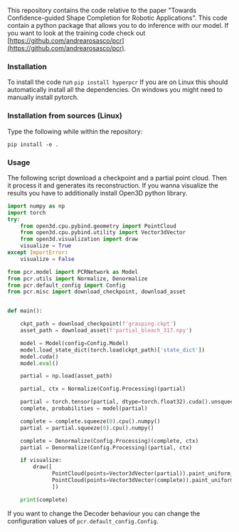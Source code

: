 This repository contains the code relative to the paper "Towards Confidence-guided Shape Completion for Robotic Applications".
This code contain a python package that allows you to do inference with our model. If you want to look at the training code check out [https://github.com/andrearosasco/pcr](https://github.com/andrearosasco/pcr).
### Installation
To install the code run
`pip install hyperpcr`
If you are on Linux this should automatically install all the dependencies.
On windows you might need to manually install pytorch.
### Installation from sources (Linux)
Type the following while within the repository:
```console
pip install -e .
```
### Usage
The following script download a checkpoint and a partial point cloud. Then it process it and generates its reconstruction. If you wanna visualize the results you have to additionally install Open3D python library.
```python
import numpy as np
import torch
try:
    from open3d.cpu.pybind.geometry import PointCloud
    from open3d.cpu.pybind.utility import Vector3dVector
    from open3d.visualization import draw
    visualize = True
except ImportError:
    visualize = False

from pcr.model import PCRNetwork as Model
from pcr.utils import Normalize, Denormalize
from pcr.default_config import Config
from pcr.misc import download_checkpoint, download_asset


def main():

    ckpt_path = download_checkpoint(f'grasping.ckpt')
    asset_path = download_asset(f'partial_bleach_317.npy')

    model = Model(config=Config.Model)
    model.load_state_dict(torch.load(ckpt_path)['state_dict'])
    model.cuda()
    model.eval()

    partial = np.load(asset_path)

    partial, ctx = Normalize(Config.Processing)(partial)

    partial = torch.tensor(partial, dtype=torch.float32).cuda().unsqueeze(0)
    complete, probabilities = model(partial)

    complete = complete.squeeze(0).cpu().numpy()
    partial = partial.squeeze(0).cpu().numpy()

    complete = Denormalize(Config.Processing)(complete, ctx)
    partial = Denormalize(Config.Processing)(partial, ctx)

    if visualize:
        draw([
              PointCloud(points=Vector3dVector(partial)).paint_uniform_color([0, 0, 1]),
              PointCloud(points=Vector3dVector(complete)).paint_uniform_color([0, 1, 1]),
              ])

    print(complete)
```
If you want to change the Decoder behaviour you can change the configuration values of `pcr.default_config.Config`.

